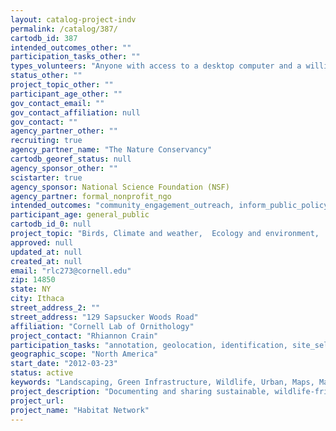 ```yaml
---
layout: catalog-project-indv
permalink: /catalog/387/
cartodb_id: 387
intended_outcomes_other: ""
participation_tasks_other: ""
types_volunteers: "Anyone with access to a desktop computer and a willingness to carefully document familiar landscapes on a map."
status_other: ""
project_topic_other: ""
participant_age_other: ""
gov_contact_email: ""
gov_contact_affiliation: null
gov_contact: ""
agency_partner_other: ""
recruiting: true
agency_partner_name: "The Nature Conservancy"
cartodb_georef_status: null
agency_sponsor_other: ""
scistarter: true
agency_sponsor: National Science Foundation (NSF)
agency_partner: formal_nonprofit_ngo
intended_outcomes: "community_engagement_outreach, inform_public_policy, io_education, operational_integration_use, research_advancement"
participant_age: general_public
cartodb_id_0: null
project_topic: "Birds, Climate and weather,  Ecology and environment,  Geography,  Nature and outdoors, Pollinators/insects"
approved: null
updated_at: null
created_at: null
email: "rlc273@cornell.edu"
zip: 14850
state: NY
city: Ithaca
street_address_2: ""
street_address: "129 Sapsucker Woods Road"
affiliation: "Cornell Lab of Ornithology"
project_contact: "Rhiannon Crain"
participation_tasks: "annotation, geolocation, identification, site_selection_description"
geographic_scope: "North America"
start_date: "2012-03-23"
status: active
keywords: "Landscaping, Green Infrastructure, Wildlife, Urban, Maps, Mapping, Nature"
project_description: "Documenting and sharing sustainable, wildlife-friendly landscaping practices to preserve biodiversity and encourage green infrastructure with a public mapping tool and broad community of resources."
project_url: 
project_name: "Habitat Network"
--- 
```

